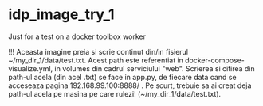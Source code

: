# idp_image_try_1
Just for a test on a docker toolbox worker


!!! Aceasta imagine preia si scrie continut din/in fisierul ~/my_dir_1/data/test.txt. Acest path este referentiat in docker-compose-visualize.yml, in volumes din cadrul serviciului "web". Scrierea si citirea din path-ul acela (din acel .txt) se face in app.py, de fiecare data cand se acceseaza pagina 192.168.99.100:8888/ . Pe scurt, trebuie sa ai creat deja path-ul acela pe masina pe care rulezi! (~/my_dir_1/data/test.txt).
